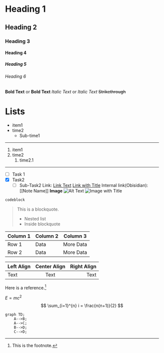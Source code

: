 # Heading 1
## Heading 2
### Heading 3
#### Heading 4
##### Heading 5
###### Heading 6
**Bold Text**  or  __Bold Text__
*Italic Text*  or  _Italic Text_
~~Strikethrough~~
# Lists
- item1
- time2
	 - Sub-time1
---
1. item1
2. time2
	1. time2.1
---
- [ ] Task 1
- [x] Task2
	- [ ] Sub-Task2
Link: [Link Text](https://example.com)
[Link with Title](https://example.com "Hover Title")
Internal link(Obisidian):[[Note Name]]
**Image** 
![Alt Text](image.jpg)
![Image with Title](image.jpg "Hover Title")

```js
codeblock
```

> This is a blockquote.
> 
> - Nested list
> - Inside blockquote

| Column 1 | Column 2 | Column 3 |
|----------|----------|----------|
| Row 1    | Data     | More Data|
| Row 2    | Data     | More Data|

| Left Align | Center Align | Right Align |
| :--------- | :----------: | ----------: |
| Text       |     Text     |        Text |

Here is a reference.[^1]

[^1]: This is the footnote.

$E = mc^2$
$$
\sum_{i=1}^{n} i = \frac{n(n+1)}{2}
$$

```mermaid
graph TD;
    A-->B;
    A-->C;
    B-->D;
    C-->D;
```

